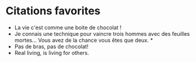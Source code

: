 # Citations favorites

* La vie c'est comme une boite de chocolat !
* Je connais une technique pour vaincre trois hommes avec des feuilles mortes... Vous avez de la chance vous êtes que deux. *
* Pas de bras, pas de chocolat!
* Real living, is living for others.

